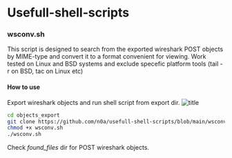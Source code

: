 # Usefull-shell-scripts

### wsconv.sh
This script is designed to search from the exported wireshark POST objects by MIME-type and convert it to a format convenient for viewing.
Work tested on Linux and BSD systems and exclude specefic platform tools (tail -r on BSD, tac on Linux etc)

#### How to use
Export wireshark objects and run shell script from export dir. 
![title](https://i.imgur.com/gXULdCc.png)

```sh
cd objects_export
git clone https://github.com/n0a/usefull-shell-scripts/blob/main/wsconv.sh
chmod +x wsconv.sh
./wsconv.sh
```
Check *found_files* dir for POST wireshark objects.
